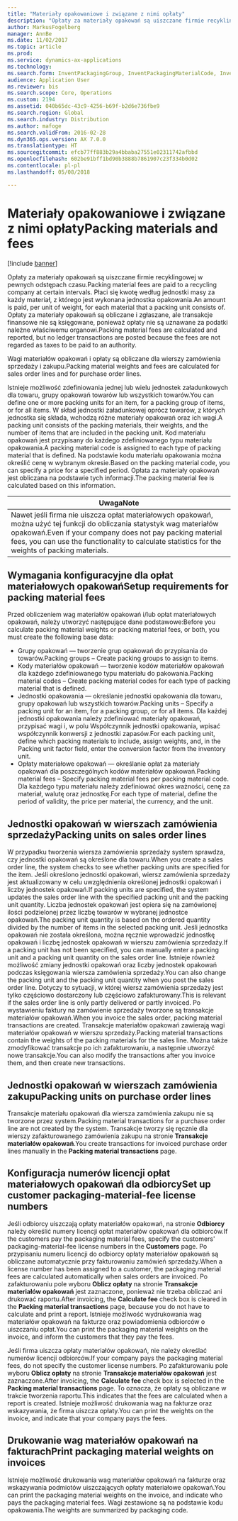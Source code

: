 ```yaml
---
title: "Materiały opakowaniowe i związane z nimi opłaty"
description: "Opłaty za materiały opakowań są uiszczane firmie recyklingowej w pewnych odstępach czasu. Płaci się kwotę według jednostki masy za każdy materiał, z którego jest wykonana jednostka opakowania. Opłaty za materiały opakowań są obliczane i zgłaszane, ale transakcje finansowe nie są księgowane, ponieważ opłaty nie są uznawane za podatki należne właściwemu organowi."
author: MarkusFogelberg
manager: AnnBe
ms.date: 11/02/2017
ms.topic: article
ms.prod: 
ms.service: dynamics-ax-applications
ms.technology: 
ms.search.form: InventPackagingGroup, InventPackagingMaterialCode, InventPackagingMaterialFee, InventPackagingMaterialTrans, InventPackagingMaterialTransPurch, InventPackagingUnit
audience: Application User
ms.reviewer: bis
ms.search.scope: Core, Operations
ms.custom: 2194
ms.assetid: 040b65dc-43c9-4256-b69f-b2d6e736fbe9
ms.search.region: Global
ms.search.industry: Distribution
ms.author: mafoge
ms.search.validFrom: 2016-02-28
ms.dyn365.ops.version: AX 7.0.0
ms.translationtype: HT
ms.sourcegitcommit: efcb77ff883b29a4bbaba27551e02311742afbbd
ms.openlocfilehash: 602be91bff1bd90b3888b7861907c23f334b0d02
ms.contentlocale: pl-pl
ms.lasthandoff: 05/08/2018

---
```


# <a name="packing-materials-and-fees"></a><span data-ttu-id="973df-105">Materiały opakowaniowe i związane z nimi opłaty</span><span class="sxs-lookup"><span data-stu-id="973df-105">Packing materials and fees</span></span>

[!include [banner](../includes/banner.md)]

<span data-ttu-id="973df-106">Opłaty za materiały opakowań są uiszczane firmie recyklingowej w pewnych odstępach czasu.</span><span class="sxs-lookup"><span data-stu-id="973df-106">Packing material fees are paid to a recycling company at certain intervals.</span></span> <span data-ttu-id="973df-107">Płaci się kwotę według jednostki masy za każdy materiał, z którego jest wykonana jednostka opakowania.</span><span class="sxs-lookup"><span data-stu-id="973df-107">An amount is paid, per unit of weight, for each material that a packing unit consists of.</span></span> <span data-ttu-id="973df-108">Opłaty za materiały opakowań są obliczane i zgłaszane, ale transakcje finansowe nie są księgowane, ponieważ opłaty nie są uznawane za podatki należne właściwemu organowi.</span><span class="sxs-lookup"><span data-stu-id="973df-108">Packing material fees are calculated and reported, but no ledger transactions are posted because the fees are not regarded as taxes to be paid to an authority.</span></span>

<span data-ttu-id="973df-109">Wagi materiałów opakowań i opłaty są obliczane dla wierszy zamówienia sprzedaży i zakupu.</span><span class="sxs-lookup"><span data-stu-id="973df-109">Packing material weights and fees are calculated for sales order lines and for purchase order lines.</span></span>

<span data-ttu-id="973df-110">Istnieje możliwość zdefiniowania jednej lub wielu jednostek załadunkowych dla towaru, grupy opakowań towarów lub wszystkich towarów.</span><span class="sxs-lookup"><span data-stu-id="973df-110">You can define one or more packing units for an item, for a packing group of items, or for all items.</span></span> <span data-ttu-id="973df-111">W skład jednostki załadunkowej oprócz towarów, z których jednostka się składa, wchodzą różne materiały opakowań oraz ich wagi.</span><span class="sxs-lookup"><span data-stu-id="973df-111">A packing unit consists of the packing materials, their weights, and the number of items that are included in the packing unit.</span></span> <span data-ttu-id="973df-112">Kod materiału opakowań jest przypisany do każdego zdefiniowanego typu materiału opakowania.</span><span class="sxs-lookup"><span data-stu-id="973df-112">A packing material code is assigned to each type of packing material that is defined.</span></span> <span data-ttu-id="973df-113">Na podstawie kodu materiału opakowania można określić cenę w wybranym okresie.</span><span class="sxs-lookup"><span data-stu-id="973df-113">Based on the packing material code, you can specify a price for a specified period.</span></span> <span data-ttu-id="973df-114">Opłata za materiały opakowań jest obliczana na podstawie tych informacji.</span><span class="sxs-lookup"><span data-stu-id="973df-114">The packing material fee is calculated based on this information.</span></span>

| <span data-ttu-id="973df-115">**Uwaga**</span><span class="sxs-lookup"><span data-stu-id="973df-115">**Note**</span></span>                                                                                                                                             |
|------------------------------------------------------------------------------------------------------------------------------------------------------|
| <span data-ttu-id="973df-116">Nawet jeśli firma nie uiszcza opłat materiałowych opakowań, można użyć tej funkcji do obliczania statystyk wag materiałów opakowań.</span><span class="sxs-lookup"><span data-stu-id="973df-116">Even if your company does not pay packing material fees, you can use the functionality to calculate statistics for the weights of packing materials.</span></span> |

## <a name="setup-requirements-for-packing-material-fees"></a><span data-ttu-id="973df-117">Wymagania konfiguracyjne dla opłat materiałowych opakowań</span><span class="sxs-lookup"><span data-stu-id="973df-117">Setup requirements for packing material fees</span></span>
<span data-ttu-id="973df-118">Przed obliczeniem wag materiałów opakowań i/lub opłat materiałowych opakowań, należy utworzyć następujące dane podstawowe:</span><span class="sxs-lookup"><span data-stu-id="973df-118">Before you calculate packing material weights or packing material fees, or both, you must create the following base data:</span></span>

-   <span data-ttu-id="973df-119">Grupy opakowań — tworzenie grup opakowań do przypisania do towarów.</span><span class="sxs-lookup"><span data-stu-id="973df-119">Packing groups – Create packing groups to assign to items.</span></span>
-   <span data-ttu-id="973df-120">Kody materiałów opakowań — tworzenie kodów materiałów opakowań dla każdego zdefiniowanego typu materiału do pakowania.</span><span class="sxs-lookup"><span data-stu-id="973df-120">Packing material codes – Create packing material codes for each type of packing material that is defined.</span></span>
-   <span data-ttu-id="973df-121">Jednostki opakowania — określanie jednostki opakowania dla towaru, grupy opakowań lub wszystkich towarów.</span><span class="sxs-lookup"><span data-stu-id="973df-121">Packing units – Specify a packing unit for an item, for a packing group, or for all items.</span></span> <span data-ttu-id="973df-122">Dla każdej jednostki opakowania należy zdefiniować materiały opakowań, przypisać wagi i, w polu Współczynnik jednostki opakowania, wpisać współczynnik konwersji z jednostki zapasów.</span><span class="sxs-lookup"><span data-stu-id="973df-122">For each packing unit, define which packing materials to include, assign weights, and, in the Packing unit factor field, enter the conversion factor from the inventory unit.</span></span>
-   <span data-ttu-id="973df-123">Opłaty materiałowe opakowań — określanie opłat za materiały opakowań dla poszczególnych kodów materiałów opakowań.</span><span class="sxs-lookup"><span data-stu-id="973df-123">Packing material fees – Specify packing material fees per packing material code.</span></span> <span data-ttu-id="973df-124">Dla każdego typu materiału należy zdefiniować okres ważności, cenę za materiał, walutę oraz jednostkę.</span><span class="sxs-lookup"><span data-stu-id="973df-124">For each type of material, define the period of validity, the price per material, the currency, and the unit.</span></span>

## <a name="packing-units-on-sales-order-lines"></a><span data-ttu-id="973df-125">Jednostki opakowań w wierszach zamówienia sprzedaży</span><span class="sxs-lookup"><span data-stu-id="973df-125">Packing units on sales order lines</span></span>
<span data-ttu-id="973df-126">W przypadku tworzenia wiersza zamówienia sprzedaży system sprawdza, czy jednostki opakowań są określone dla towaru.</span><span class="sxs-lookup"><span data-stu-id="973df-126">When you create a sales order line, the system checks to see whether packing units are specified for the item.</span></span> <span data-ttu-id="973df-127">Jeśli określono jednostki opakowań, wiersz zamówienia sprzedaży jest aktualizowany w celu uwzględnienia określonej jednostki opakowań i liczby jednostek opakowań.</span><span class="sxs-lookup"><span data-stu-id="973df-127">If packing units are specified, the system updates the sales order line with the specified packing unit and the packing unit quantity.</span></span> <span data-ttu-id="973df-128">Liczba jednostek opakowań jest opiera się na zamówionej ilości podzielonej przez liczbę towarów w wybranej jednostce opakowań.</span><span class="sxs-lookup"><span data-stu-id="973df-128">The packing unit quantity is based on the ordered quantity divided by the number of items in the selected packing unit.</span></span> <span data-ttu-id="973df-129">Jeśli jednostka opakowań nie została określona, można ręcznie wprowadzić jednostkę opakowań i liczbę jednostek opakowań w wierszu zamówienia sprzedaży.</span><span class="sxs-lookup"><span data-stu-id="973df-129">If a packing unit has not been specified, you can manually enter a packing unit and a packing unit quantity on the sales order line.</span></span> <span data-ttu-id="973df-130">Istnieje również możliwość zmiany jednostki opakowań oraz liczby jednostek opakowań podczas księgowania wiersza zamówienia sprzedaży.</span><span class="sxs-lookup"><span data-stu-id="973df-130">You can also change the packing unit and the packing unit quantity when you post the sales order line.</span></span> <span data-ttu-id="973df-131">Dotyczy to sytuacji, w której wiersz zamówienia sprzedaży jest tylko częściowo dostarczony lub częściowo zafakturowany.</span><span class="sxs-lookup"><span data-stu-id="973df-131">This is relevant if the sales order line is only partly delivered or partly invoiced.</span></span> <span data-ttu-id="973df-132">Po wystawieniu faktury na zamówienie sprzedaży tworzone są transakcje materiałów opakowań.</span><span class="sxs-lookup"><span data-stu-id="973df-132">When you invoice the sales order, packing material transactions are created.</span></span> <span data-ttu-id="973df-133">Transakcje materiałów opakowań zawierają wagi materiałów opakowań w wierszu sprzedaży.</span><span class="sxs-lookup"><span data-stu-id="973df-133">Packing material transactions contain the weights of the packing materials for the sales line.</span></span> <span data-ttu-id="973df-134">Można także zmodyfikować transakcje po ich zafakturowaniu, a następnie utworzyć nowe transakcje.</span><span class="sxs-lookup"><span data-stu-id="973df-134">You can also modify the transactions after you invoice them, and then create new transactions.</span></span>

## <a name="packing-units-on-purchase-order-lines"></a><span data-ttu-id="973df-135">Jednostki opakowań w wierszach zamówienia zakupu</span><span class="sxs-lookup"><span data-stu-id="973df-135">Packing units on purchase order lines</span></span>
<span data-ttu-id="973df-136">Transakcje materiału opakowań dla wiersza zamówienia zakupu nie są tworzone przez system.</span><span class="sxs-lookup"><span data-stu-id="973df-136">Packing material transactions for a purchase order line are not created by the system.</span></span> <span data-ttu-id="973df-137">Transakcje tworzy się ręcznie dla wierszy zafakturowanego zamówienia zakupu na stronie **Transakcje materiałów opakowań**.</span><span class="sxs-lookup"><span data-stu-id="973df-137">You create transactions for invoiced purchase order lines manually in the **Packing material transactions** page.</span></span>

## <a name="set-up-customer-packaging-material-fee-license-numbers"></a><span data-ttu-id="973df-138">Konfiguracja numerów licencji opłat materiałowych opakowań dla odbiorcy</span><span class="sxs-lookup"><span data-stu-id="973df-138">Set up customer packaging-material-fee license numbers</span></span>
<span data-ttu-id="973df-139">Jeśli odbiorcy uiszczają opłaty materiałów opakowań, na stronie **Odbiorcy** należy określić numery licencji opłat materiałów opakowań dla odbiorców.</span><span class="sxs-lookup"><span data-stu-id="973df-139">If the customers pay the packaging material fees, specify the customers' packaging-material-fee license numbers in the **Customers** page.</span></span> <span data-ttu-id="973df-140">Po przypisaniu numeru licencji do odbiorcy opłaty materiałów opakowań są obliczane automatycznie przy fakturowaniu zamówień sprzedaży.</span><span class="sxs-lookup"><span data-stu-id="973df-140">When a license number has been assigned to a customer, the packaging material fees are calculated automatically when sales orders are invoiced.</span></span> <span data-ttu-id="973df-141">Po zafakturowaniu pole wyboru **Oblicz opłaty** na stronie **Transakcje materiałów opakowań** jest zaznaczone, ponieważ nie trzeba obliczać ani drukować raportu.</span><span class="sxs-lookup"><span data-stu-id="973df-141">After invoicing, the **Calculate fee** check box is cleared in the **Packing material transactions** page, because you do not have to calculate and print a report.</span></span> <span data-ttu-id="973df-142">Istnieje możliwość wydrukowania wag materiałów opakowań na fakturze oraz powiadomienia odbiorców o uiszczaniu opłat.</span><span class="sxs-lookup"><span data-stu-id="973df-142">You can print the packaging material weights on the invoice, and inform the customers that they pay the fees.</span></span> 

<span data-ttu-id="973df-143">Jeśli firma uiszcza opłaty materiałów opakowań, nie należy określać numerów licencji odbiorców.</span><span class="sxs-lookup"><span data-stu-id="973df-143">If your company pays the packaging material fees, do not specify the customer license numbers.</span></span> <span data-ttu-id="973df-144">Po zafakturowaniu pole wyboru **Oblicz opłaty** na stronie **Transakcje materiałów opakowań** jest zaznaczone.</span><span class="sxs-lookup"><span data-stu-id="973df-144">After invoicing, the **Calculate fee** check box is selected in the **Packing material transactions** page.</span></span> <span data-ttu-id="973df-145">To oznacza, że opłaty są obliczane w trakcie tworzenia raportu.</span><span class="sxs-lookup"><span data-stu-id="973df-145">This indicates that the fees are calculated when a report is created.</span></span> <span data-ttu-id="973df-146">Istnieje możliwość drukowania wag na fakturze oraz wskazywania, że firma uiszcza opłaty.</span><span class="sxs-lookup"><span data-stu-id="973df-146">You can print the weights on the invoice, and indicate that your company pays the fees.</span></span>

## <a name="print-packaging-material-weights-on-invoices"></a><span data-ttu-id="973df-147">Drukowanie wag materiałów opakowań na fakturach</span><span class="sxs-lookup"><span data-stu-id="973df-147">Print packaging material weights on invoices</span></span>
<span data-ttu-id="973df-148">Istnieje możliwość drukowania wag materiałów opakowań na fakturze oraz wskazywania podmiotów uiszczających opłaty materiałowe opakowań.</span><span class="sxs-lookup"><span data-stu-id="973df-148">You can print the packaging material weights on the invoice, and indicate who pays the packaging material fees.</span></span> <span data-ttu-id="973df-149">Wagi zestawione są na podstawie kodu opakowania.</span><span class="sxs-lookup"><span data-stu-id="973df-149">The weights are summarized by packaging code.</span></span>






